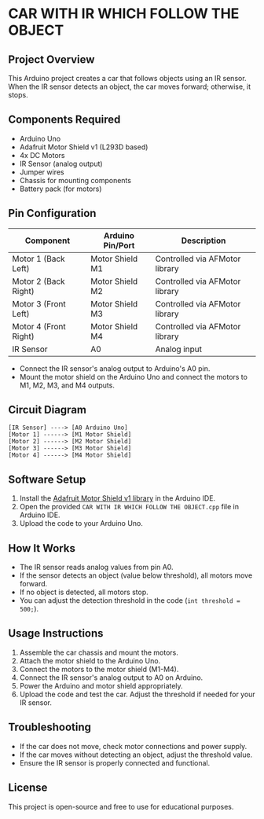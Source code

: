 # CAR WITH IR WHICH FOLLOW THE OBJECT

## Project Overview
This Arduino project creates a car that follows objects using an IR sensor. When the IR sensor detects an object, the car moves forward; otherwise, it stops.

## Components Required
- Arduino Uno
- Adafruit Motor Shield v1 (L293D based)
- 4x DC Motors
- IR Sensor (analog output)
- Jumper wires
- Chassis for mounting components
- Battery pack (for motors)

## Pin Configuration
| Component         | Arduino Pin/Port   | Description                  |
|------------------|--------------------|------------------------------|
| Motor 1 (Back Left)  | Motor Shield M1   | Controlled via AFMotor library |
| Motor 2 (Back Right) | Motor Shield M2   | Controlled via AFMotor library |
| Motor 3 (Front Left) | Motor Shield M3   | Controlled via AFMotor library |
| Motor 4 (Front Right)| Motor Shield M4   | Controlled via AFMotor library |
| IR Sensor         | A0                 | Analog input                 |

- Connect the IR sensor's analog output to Arduino's A0 pin.
- Mount the motor shield on the Arduino Uno and connect the motors to M1, M2, M3, and M4 outputs.

## Circuit Diagram
```
[IR Sensor] ----> [A0 Arduino Uno]
[Motor 1] ------> [M1 Motor Shield]
[Motor 2] ------> [M2 Motor Shield]
[Motor 3] ------> [M3 Motor Shield]
[Motor 4] ------> [M4 Motor Shield]
```

## Software Setup
1. Install the [Adafruit Motor Shield v1 library](https://github.com/adafruit/Adafruit-Motor-Shield-library) in the Arduino IDE.
2. Open the provided `CAR WITH IR WHICH FOLLOW THE OBJECT.cpp` file in Arduino IDE.
3. Upload the code to your Arduino Uno.

## How It Works
- The IR sensor reads analog values from pin A0.
- If the sensor detects an object (value below threshold), all motors move forward.
- If no object is detected, all motors stop.
- You can adjust the detection threshold in the code (`int threshold = 500;`).

## Usage Instructions
1. Assemble the car chassis and mount the motors.
2. Attach the motor shield to the Arduino Uno.
3. Connect the motors to the motor shield (M1-M4).
4. Connect the IR sensor's analog output to A0 on Arduino.
5. Power the Arduino and motor shield appropriately.
6. Upload the code and test the car. Adjust the threshold if needed for your IR sensor.

## Troubleshooting
- If the car does not move, check motor connections and power supply.
- If the car moves without detecting an object, adjust the threshold value.
- Ensure the IR sensor is properly connected and functional.

## License
This project is open-source and free to use for educational purposes.
